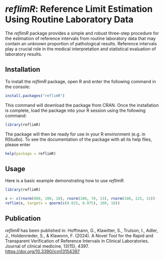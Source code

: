 # *reflimR*: Reference Limit Estimation Using Routine Laboratory Data

The *reflimR* package provides a simple and robust three-step procedure for the estimation of reference intervals from routine laboratory data that may contain an unknown proportion of pathological results. Reference intervals play a crucial role in the medical interpretation and statistical evaluation of laboratory results.

## Installation

To install the *reflimR* package, open R and enter the following command in the console:

```r
install.packages("reflimR")
```

This command will download the package from CRAN. Once the installation is complete, load the package into your R session using the following command:

```r
library(reflimR)
```

The package will then be ready for use in your R environment (e.g. in RStudio). To see the documentation of the package with all its help files, please enter

```r
help(package = reflimR)
```

## Usage

Here is a basic example demonstrating how to use *reflimR*:

```r
library(reflimR)

x <- c(rnorm(800, 100, 10), rnorm(100, 70, 15), rnorm(100, 125, 15))
reflim(x, targets = qnorm(c(0.025, 0.975), 100, 10))
```

## Publication

*reflimR* has been published in: Hoffmann, G., Klawitter, S., Trulson, I., Adler, J., Holdenrieder, S., & Klawonn, F. (2024). A Novel Tool for the Rapid and Transparent Verification of Reference Intervals in Clinical Laboratories. Journal of clinical medicine, 13(15), 4397. https://doi.org/10.3390/jcm13154397
